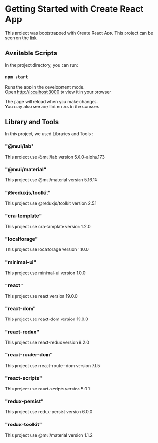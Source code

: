 # Getting Started with Create React App

This project was bootstrapped with [Create React App](https://github.com/facebook/create-react-app).
This project can be seen on the [link](https://github.com/JosephWijaya/coffee-shop/tree/development/login)

## Available Scripts

In the project directory, you can run:

### `npm start`

Runs the app in the development mode.\
Open [http://localhost:3000](http://localhost:3000) to view it in your browser.

The page will reload when you make changes.\
You may also see any lint errors in the console.

## Library and Tools

In this project, we used Libraries and Tools :

### "@mui/lab"

This project use @mui/lab version 5.0.0-alpha.173 

### "@mui/material"

This project use @mui/material version 5.16.14 

### "@reduxjs/toolkit"

This project use @reduxjs/toolkit version 2.5.1

### "cra-template"

This project use cra-tamplate version 1.2.0

### "localforage"

This project use localforage version 1.10.0

### "minimal-ui"

This project use minimal-ui version 1.0.0

### "react"

This project use react version 19.0.0

### "react-dom"

This project use react-dom version 19.0.0

### "react-redux"

This project use react-redux version 9.2.0

### "react-router-dom"

This project use rreact-router-dom version 7.1.5

### "react-scripts"

This project use react-scripts version 5.0.1

### "redux-persist"

This project use redux-persist version 6.0.0

### "redux-toolkit"

This project use @mui/material version 1.1.2

